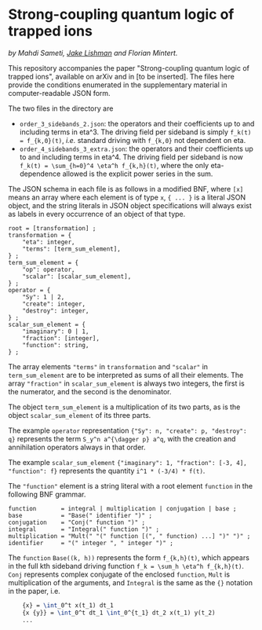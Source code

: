 # Strong-coupling quantum logic of trapped ions

_by Mahdi Sameti, [Jake Lishman](https://www.github.com/jakelishman) and Florian
Mintert._

This repository accompanies the paper "Strong-coupling quantum logic of trapped
ions", available on arXiv and in [to be inserted].  The files here provide the
conditions enumerated in the supplementary material in computer-readable JSON
form.

The two files in the directory are

- `order_3_sidebands_2.json`: the operators and their coefficients up to and
  including terms in eta^3.  The driving field per sideband is simply `f_k(t) =
  f_{k,0}(t)`, _i.e._ standard driving with `f_{k,0}` not dependent on eta.
- `order_4_sidebands_3_extra.json`: the operators and their coefficients up to
  and including terms in eta^4.  The driving field per sideband is now `f_k(t) =
  \sum_{h=0}^4 \eta^h f_{k,h}(t)`, where the only eta-dependence allowed is the
  explicit power series in the sum.

The JSON schema in each file is as follows in a modified BNF, where `[x]` means
an array where each element is of type `x`, `{ ... }` is a literal
JSON object, and the string literals in JSON object specifications will always
exist as labels in every occurrence of an object of that type.
```EBNF
root = [transformation] ;
transformation = {
    "eta": integer,
    "terms": [term_sum_element],
} ;
term_sum_element = {
    "op": operator,
    "scalar": [scalar_sum_element],
} ;
operator = {
    "Sy": 1 | 2,
    "create": integer,
    "destroy": integer,
} ;
scalar_sum_element = {
    "imaginary": 0 | 1,
    "fraction": [integer],
    "function": string,
} ;
```

The array elements `"terms"` in `transformation` and `"scalar"` in
`term_sum_element` are to be interpreted as sums of all their elements.  The
array `"fraction"` in `scalar_sum_element` is always two integers, the first is
the numerator, and the second is the denominator.

The object `term_sum_element` is a multiplication of its two parts, as is the
object `scalar_sum_element` of its three parts.

The example `operator` representation `{"Sy": n, "create": p, "destroy": q}`
represents the term `S_y^n a^{\dagger p} a^q`, with the creation and
annihilation operators always in that order.

The example `scalar_sum_element` `{"imaginary": 1, "fraction": [-3, 4],
"function": f}` represents the quantity `i^1 * (-3/4) * f(t)`.

The `"function"` element is a string literal with a root element `function` in
the following BNF grammar.
```EBNF
function       = integral | multiplication | conjugation | base ;
base           = "Base(" identifier ")" ;
conjugation    = "Conj(" function ")" ;
integral       = "Integral(" function ")" ;
multiplication = "Mult(" "(" function [(", " function) ...] ")" ")" ;
identifier     = "(" integer ", " integer ")" ;
```
The `function` `Base((k, h))` represents the form `f_{k,h}(t)`, which appears in
the full kth sideband driving function `f_k = \sum_h \eta^h f_{k,h}(t)`. `Conj`
represents complex conjugate of the enclosed `function`, `Mult` is
multiplication of the arguments, and `Integral` is the same as the `{}` notation
in the paper, i.e.
```latex
    {x} = \int_0^t x(t_1) dt_1
    {x {y}} = \int_0^t dt_1 \int_0^{t_1} dt_2 x(t_1) y(t_2)
    ...
```
